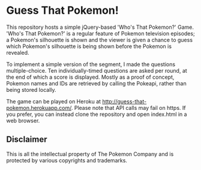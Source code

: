 # Guess That Pokemon!
This repository hosts a simple jQuery-based 'Who's That Pokemon?' Game. 'Who's That Pokemon?' is a regular feature of Pokemon television episodes; a Pokemon's silhouette is shown and the viewer is given a chance to guess which Pokemon's silhouette is being shown before the Pokemon is revealed.

To implement a simple version of the segment, I made the questions multiple-choice. Ten individually-timed questions are asked per round, at the end of which a score is displayed. Mostly as a proof of concept, Pokemon names and IDs are retrieved by calling the Pokeapi, rather than being stored locally.

The game can be played on Heroku at http://guess-that-pokemon.herokuapp.com/. Please note that API calls may fail on https. If you prefer, you can instead clone the repository and open index.html in a web browser.

## Disclaimer

This is all the intellectual property of The Pokemon Company and is protected by various copyrights and trademarks.
